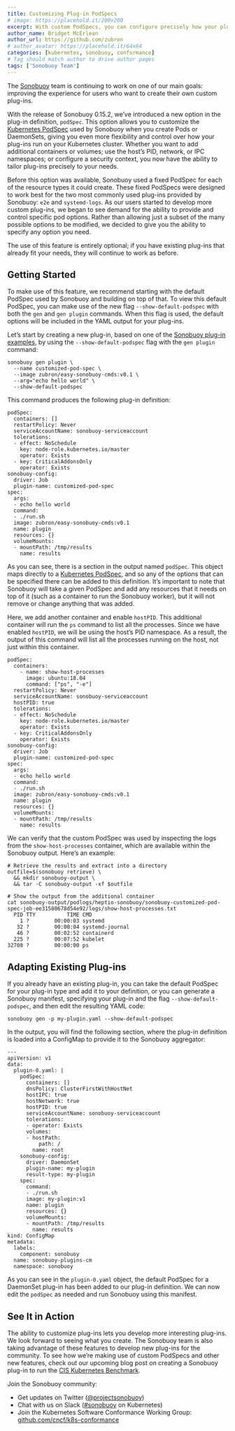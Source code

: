 ```yaml
---
title: Customizing Plug-in PodSpecs
# image: https://placehold.it/200x200
excerpt: With custom PodSpecs, you can configure precisely how your plug-ins run on your Kubernetes cluster
author_name: Bridget McErlean
author_url: https://github.com/zubron
# author_avatar: https://placehold.it/64x64
categories: [kubernetes, sonobuoy, conformance]
# Tag should match author to drive author pages
tags: ['Sonobuoy Team']
---
```


The [Sonobuoy][github] team is continuing to work on one of our main goals: improving the experience for users who want to create their own custom plug-ins.

With the release of Sonobuoy 0.15.2, we’ve introduced a new option in the plug-in definition, `podSpec`.
This option allows you to customize the [Kubernetes PodSpec][kubernetes-podspec] used by Sonobuoy when you create Pods or DaemonSets, giving you even more flexibility and control over how your plug-ins run on your Kubernetes cluster.
Whether you want to add additional containers or volumes; use the host’s PID, network, or IPC namespaces; or configure a security context, you now have the ability to tailor plug-ins precisely to your needs.


Before this option was available, Sonobuoy used a fixed PodSpec for each of the resource types it could create.
These fixed PodSpecs were designed to work best for the two most commonly used plug-ins provided by Sonobuoy: `e2e` and `systemd-logs`.
As our users started to develop more custom plug-ins, we began to see demand for the ability to provide and control specific pod options.
Rather than allowing just a subset of the many possible options to be modified, we decided to give you the ability to specify any option you need.

The use of this feature is entirely optional; if you have existing plug-ins that already fit your needs, they will continue to work as before.

## Getting Started

To make use of this feature, we recommend starting with the default PodSpec used by Sonobuoy and building on top of that.
To view this default PodSpec, you can make use of the new flag `--show-default-podspec` with both the `gen` and `gen plugin` commands.
When this flag is used, the default options will be included in the YAML output for your plug-ins.

Let’s start by creating a new plug-in, based on one of the [Sonobuoy plug-in examples][sonobuoy-examples], by using the `--show-default-podspec` flag with the `gen plugin` command:

```
sonobuoy gen plugin \
  --name customized-pod-spec \
  --image zubron/easy-sonobuoy-cmds:v0.1 \
  --arg="echo hello world" \
  --show-default-podspec
```

This command produces the following plug-in definition:

```
podSpec:
  containers: []
  restartPolicy: Never
  serviceAccountName: sonobuoy-serviceaccount
  tolerations:
  - effect: NoSchedule
    key: node-role.kubernetes.io/master
    operator: Exists
  - key: CriticalAddonsOnly
    operator: Exists
sonobuoy-config:
  driver: Job
  plugin-name: customized-pod-spec
spec:
  args:
  - echo hello world
  command:
  - ./run.sh
  image: zubron/easy-sonobuoy-cmds:v0.1
  name: plugin
  resources: {}
  volumeMounts:
  - mountPath: /tmp/results
    name: results
```

As you can see, there is a section in the output named `podSpec`.
This object maps directly to a [Kubernetes PodSpec][kubernetes-podspec], and so any of the options that can be specified there can be added to this definition.
It’s important to note that Sonobuoy will take a given PodSpec and add any resources that it needs on top of it (such as a container to run the Sonobuoy worker), but it will not remove or change anything that was added.

Here, we add another container and enable `hostPID`.
This additional container will run the `ps` command to list all the processes.
Since we have enabled `hostPID`, we will be using the host’s PID namespace.
As a result, the output of this command will list all the processes running on the host, not just within this container.

```
podSpec:
  containers:
    - name: show-host-processes
      image: ubuntu:18.04
      command: ["ps", "-e"]
  restartPolicy: Never
  serviceAccountName: sonobuoy-serviceaccount
  hostPID: true
  tolerations:
  - effect: NoSchedule
    key: node-role.kubernetes.io/master
    operator: Exists
  - key: CriticalAddonsOnly
    operator: Exists
sonobuoy-config:
  driver: Job
  plugin-name: customized-pod-spec
spec:
  args:
  - echo hello world
  command:
  - ./run.sh
  image: zubron/easy-sonobuoy-cmds:v0.1
  name: plugin
  resources: {}
  volumeMounts:
  - mountPath: /tmp/results
    name: results
```

We can verify that the custom PodSpec was used by inspecting the logs from the `show-host-processes` container, which are available within the Sonobuoy output. Here’s an example:

```
# Retrieve the results and extract into a directory
outfile=$(sonobuoy retrieve) \
  && mkdir sonobuoy-output \
  && tar -C sonobuoy-output -xf $outfile

# Show the output from the additional container
cat sonobuoy-output/podlogs/heptio-sonobuoy/sonobuoy-customized-pod-spec-job-ee31580678d54e92/logs/show-host-processes.txt
  PID TTY          TIME CMD
    1 ?        00:00:03 systemd
   32 ?        00:00:04 systemd-journal
   46 ?        00:02:52 containerd
  225 ?        00:07:52 kubelet
32708 ?        00:00:00 ps
```


## Adapting Existing Plug-ins

If you already have an existing plug-in, you can take the default PodSpec for your plug-in type and add it to your definition, or you can generate a Sonobuoy manifest, specifying your plug-in and the flag `--show-default-podspec`, and then edit the resulting YAML code:

```
sonobuoy gen -p my-plugin.yaml --show-default-podspec
```

In the output, you will find the following section, where the plug-in definition is loaded into a ConfigMap to provide it to the Sonobuoy aggregator:

```
---
apiVersion: v1
data:
  plugin-0.yaml: |
    podSpec:
      containers: []
      dnsPolicy: ClusterFirstWithHostNet
      hostIPC: true
      hostNetwork: true
      hostPID: true
      serviceAccountName: sonobuoy-serviceaccount
      tolerations:
      - operator: Exists
      volumes:
      - hostPath:
          path: /
        name: root
    sonobuoy-config:
      driver: DaemonSet
      plugin-name: my-plugin
      result-type: my-plugin
    spec:
      command:
      - ./run.sh
      image: my-plugin:v1
      name: plugin
      resources: {}
      volumeMounts:
      - mountPath: /tmp/results
        name: results
kind: ConfigMap
metadata:
  labels:
    component: sonobuoy
  name: sonobuoy-plugins-cm
  namespace: sonobuoy
```

As you can see in the `plugin-0.yaml` object, the default PodSpec for a DaemonSet plug-in has been added to our plug-in definition.
We can now edit the `podSpec` as needed and run Sonobuoy using this manifest.

## See It in Action

The ability to customize plug-ins lets you develop more interesting plug-ins.
We look forward to seeing what you create.
The Sonobuoy team is also taking advantage of these features to develop new plug-ins for the community.
To see how we’re making use of custom PodSpecs and other new features, check out our upcoming blog post on creating a Sonobuoy plug-in to run the [CIS Kubernetes Benchmark][cis-benchmark].


Join the Sonobuoy community:

- Get updates on Twitter ([@projectsonobuoy][twitter])
- Chat with us on Slack ([#sonobuoy][slack] on Kubernetes)
- Join the Kubernetes Software Conformance Working Group: [github.com/cncf/k8s-conformance][conformance-wg]

[kubernetes-podspec]: https://kubernetes.io/docs/reference/generated/kubernetes-api/v1.15/#podspec-v1-core
[sonobuoy-examples]: https://github.com/heptio/sonobuoy/tree/master/examples/plugins/cmd-runner
[cis-benchmark]: https://www.cisecurity.org/benchmark/kubernetes/
[twitter]: https://twitter.com/projectsonobuoy
[slack]: https://kubernetes.slack.com/messages/C6L3G051C
[conformance-wg]: https://github.com/cncf/k8s-conformance
[github]: https://github.com/heptio/sonobuoy
[cncf]: https://www.cncf.io/certification/software-conformance/
